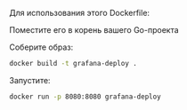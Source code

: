 Для использования этого Dockerfile:

Поместите его в корень вашего Go-проекта

Соберите образ: 
```bash
docker build -t grafana-deploy .
```


Запустите: 
```bash
docker run -p 8080:8080 grafana-deploy
```